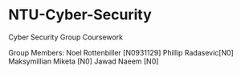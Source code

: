 # NTU-Cyber-Security

Cyber Security Group Coursework

Group Members:
    Noel Rottenbiller [N0931129]
    Phillip Radasevic[N0]
    Maksymillian Miketa [N0]
    Jawad Naeem [N0]